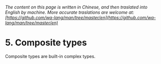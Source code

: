 *The content on this page is written in Chinese, and then traslated into English by machine. More accurate traslations are welcome at: [https://github.com/wa-lang/man/tree/master/en](https://github.com/wa-lang/man/tree/master/en)*

# 5. Composite types

Composite types are built-in complex types.
